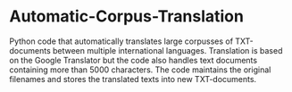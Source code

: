 # Automatic-Corpus-Translation
Python code that automatically translates large corpusses of TXT-documents between multiple international languages. Translation is based on the Google Translator but the code also handles text documents containing more than 5000 characters. The code maintains the original filenames and stores the translated texts into new TXT-documents. 
